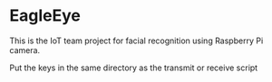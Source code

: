 # EagleEye

This is the IoT team project for facial recognition using Raspberry Pi camera.

Put the keys in the same directory as the transmit or receive script